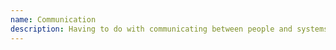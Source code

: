 ```yaml
---
name: Communication
description: Having to do with communicating between people and systems.
---
```

